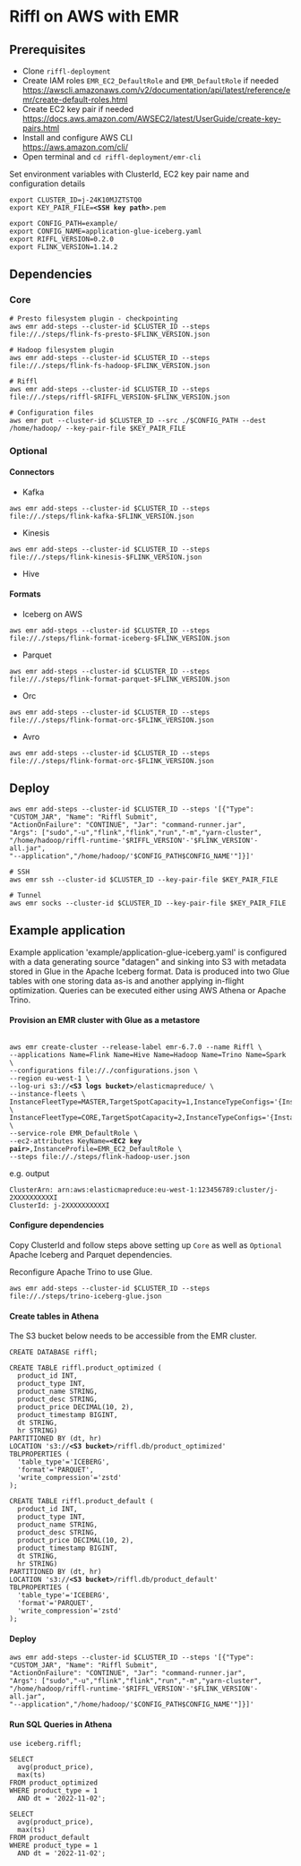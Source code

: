 # Riffl on AWS with EMR 

## Prerequisites
- Clone `riffl-deployment` 
- Create IAM roles `EMR_EC2_DefaultRole` and `EMR_DefaultRole` if needed\
  https://awscli.amazonaws.com/v2/documentation/api/latest/reference/emr/create-default-roles.html
- Create EC2 key pair if needed\
  https://docs.aws.amazon.com/AWSEC2/latest/UserGuide/create-key-pairs.html
- Install and configure AWS CLI\
  https://aws.amazon.com/cli/
- Open terminal and `cd riffl-deployment/emr-cli`

Set environment variables with ClusterId, EC2 key pair name and configuration details

<pre><code>export CLUSTER_ID=j-24K10MJZTSTQ0
export KEY_PAIR_FILE=<b>&lt;SSH key path&gt;</b>.pem

export CONFIG_PATH=example/
export CONFIG_NAME=application-glue-iceberg.yaml
export RIFFL_VERSION=0.2.0
export FLINK_VERSION=1.14.2
</code></pre>

## Dependencies
### Core
```
# Presto filesystem plugin - checkpointing
aws emr add-steps --cluster-id $CLUSTER_ID --steps file://./steps/flink-fs-presto-$FLINK_VERSION.json

# Hadoop filesystem plugin
aws emr add-steps --cluster-id $CLUSTER_ID --steps file://./steps/flink-fs-hadoop-$FLINK_VERSION.json

# Riffl
aws emr add-steps --cluster-id $CLUSTER_ID --steps file://./steps/riffl-$RIFFL_VERSION-$FLINK_VERSION.json

# Configuration files
aws emr put --cluster-id $CLUSTER_ID --src ./$CONFIG_PATH --dest /home/hadoop/ --key-pair-file $KEY_PAIR_FILE
```

### Optional

#### Connectors

* Kafka
```
aws emr add-steps --cluster-id $CLUSTER_ID --steps file://./steps/flink-kafka-$FLINK_VERSION.json
```

* Kinesis
```
aws emr add-steps --cluster-id $CLUSTER_ID --steps file://./steps/flink-kinesis-$FLINK_VERSION.json
```

* Hive

#### Formats

* Iceberg on AWS
```
aws emr add-steps --cluster-id $CLUSTER_ID --steps file://./steps/flink-format-iceberg-$FLINK_VERSION.json
```

* Parquet
```
aws emr add-steps --cluster-id $CLUSTER_ID --steps file://./steps/flink-format-parquet-$FLINK_VERSION.json
```

* Orc
```
aws emr add-steps --cluster-id $CLUSTER_ID --steps file://./steps/flink-format-orc-$FLINK_VERSION.json
```

* Avro
```
aws emr add-steps --cluster-id $CLUSTER_ID --steps file://./steps/flink-format-orc-$FLINK_VERSION.json
```


## Deploy
```
aws emr add-steps --cluster-id $CLUSTER_ID --steps '[{"Type": "CUSTOM_JAR", "Name": "Riffl Submit", 
"ActionOnFailure": "CONTINUE", "Jar": "command-runner.jar", 
"Args": ["sudo","-u","flink","flink","run","-m","yarn-cluster", 
"/home/hadoop/riffl-runtime-'$RIFFL_VERSION'-'$FLINK_VERSION'-all.jar", 
"--application","/home/hadoop/'$CONFIG_PATH$CONFIG_NAME'"]}]'

# SSH
aws emr ssh --cluster-id $CLUSTER_ID --key-pair-file $KEY_PAIR_FILE

# Tunnel
aws emr socks --cluster-id $CLUSTER_ID --key-pair-file $KEY_PAIR_FILE					
```

## Example application

Example application 'example/application-glue-iceberg.yaml' is configured with a data generating source "datagen" and sinking into S3 with metadata stored in Glue in the Apache Iceberg format.
Data is produced into two Glue tables with one storing data as-is and another applying in-flight optimization. Queries can be executed either using AWS Athena or Apache Trino.

#### Provision an EMR cluster with Glue as a metastore  

<pre><code>
aws emr create-cluster --release-label emr-6.7.0 --name Riffl \
--applications Name=Flink Name=Hive Name=Hadoop Name=Trino Name=Spark \
--configurations file://./configurations.json \
--region eu-west-1 \
--log-uri s3://<b>&lt;S3 logs bucket&gt;</b>/elasticmapreduce/ \
--instance-fleets \
InstanceFleetType=MASTER,TargetSpotCapacity=1,InstanceTypeConfigs='{InstanceType=m5d.xlarge}' \
InstanceFleetType=CORE,TargetSpotCapacity=2,InstanceTypeConfigs='{InstanceType=m5d.xlarge}' \
--service-role EMR_DefaultRole \
--ec2-attributes KeyName=<b>&lt;EC2 key pair&gt;</b>,InstanceProfile=EMR_EC2_DefaultRole \
--steps file://./steps/flink-hadoop-user.json
</code></pre>
e.g. output
```
ClusterArn: arn:aws:elasticmapreduce:eu-west-1:123456789:cluster/j-2XXXXXXXXXXI
ClusterId: j-2XXXXXXXXXXI
```

#### Configure dependencies
Copy ClusterId and follow steps above setting up `Core` as well as `Optional` Apache Iceberg and Parquet dependencies. 

Reconfigure Apache Trino to use Glue.
```
aws emr add-steps --cluster-id $CLUSTER_ID --steps file://./steps/trino-iceberg-glue.json
```

#### Create tables in Athena

The S3 bucket below needs to be accessible from the EMR cluster.

<pre><code>CREATE DATABASE riffl;

CREATE TABLE riffl.product_optimized (
  product_id INT,
  product_type INT,
  product_name STRING,
  product_desc STRING,
  product_price DECIMAL(10, 2),
  product_timestamp BIGINT, 
  dt STRING,
  hr STRING) 
PARTITIONED BY (dt, hr) 
LOCATION 's3://<b>&lt;S3 bucket&gt;</b>/riffl.db/product_optimized' 
TBLPROPERTIES (
  'table_type'='ICEBERG',
  'format'='PARQUET',
  'write_compression'='zstd'
);

CREATE TABLE riffl.product_default (
  product_id INT,
  product_type INT,
  product_name STRING,
  product_desc STRING,
  product_price DECIMAL(10, 2),
  product_timestamp BIGINT, 
  dt STRING,
  hr STRING) 
PARTITIONED BY (dt, hr) 
LOCATION 's3://<b>&lt;S3 bucket&gt;</b>/riffl.db/product_default' 
TBLPROPERTIES (
  'table_type'='ICEBERG',
  'format'='PARQUET',
  'write_compression'='zstd'
);
</code></pre>

#### Deploy
```
aws emr add-steps --cluster-id $CLUSTER_ID --steps '[{"Type": "CUSTOM_JAR", "Name": "Riffl Submit",
"ActionOnFailure": "CONTINUE", "Jar": "command-runner.jar",
"Args": ["sudo","-u","flink","flink","run","-m","yarn-cluster",
"/home/hadoop/riffl-runtime-'$RIFFL_VERSION'-'$FLINK_VERSION'-all.jar",
"--application","/home/hadoop/'$CONFIG_PATH$CONFIG_NAME'"]}]'
```

#### Run SQL Queries in Athena

```
use iceberg.riffl;

SELECT 
  avg(product_price), 
  max(ts)
FROM product_optimized
WHERE product_type = 1 
  AND dt = '2022-11-02';
  
SELECT 
  avg(product_price), 
  max(ts)
FROM product_default
WHERE product_type = 1 
  AND dt = '2022-11-02';
```

